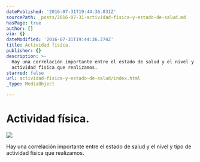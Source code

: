 ```yaml
---
datePublished: '2016-07-31T19:44:36.831Z'
sourcePath: _posts/2016-07-31-actividad-fisica-y-estado-de-salud.md
hasPage: true
author: []
via: {}
dateModified: '2016-07-31T19:44:36.374Z'
title: Actividad física.
publisher: {}
description: >-
  Hay una correlación importante entre el estado de salud y el nivel y tipo de
  actividad física que realizamos.
starred: false
url: actividad-fisica-y-estado-de-salud/index.html
_type: MediaObject

---
```

# Actividad física.
![](https://the-grid-user-content.s3-us-west-2.amazonaws.com/889b4340-7374-4293-b79d-1e1f9f2f52d3.jpg)

Hay una correlación importante entre el estado de salud y el nivel y tipo de actividad física que realizamos.